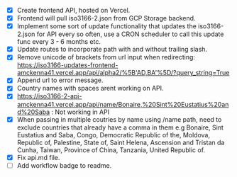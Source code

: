- [X] Create frontend API, hosted on Vercel. 
- [X] Frontend will pull iso3166-2.json from GCP Storage backend.
- [X] Implement some sort of update functionality that updates the iso3166-2.json for API every so often, use a CRON scheduler to call this update func every 3 - 6 months etc.
- [X] Update routes to incorporate path with and without trailing slash.
- [X] Remove unicode of brackets from url input when redirecting: https://iso3166-updates-frontend-amckenna41.vercel.app/api/alpha2/%5B'AD,BA'%5D/?query_string=True
- [X] Append url to error message.
- [X] Country names with spaces arent working on API.
- [X] https://iso3166-2-api-amckenna41.vercel.app/api/name/Bonaire,%20Sint%20Eustatius%20and%20Saba : Not working in API
- [X] When passing in multiple coutries by name using /name path, need to exclude countries that already have a comma in them e.g Bonaire, Sint Eustatius and Saba, Congo, Democratic Republic of the,  Moldova, Republic of, Palestine, State of, Saint Helena, Ascension and Tristan da Cunha, Taiwan, Province of China, Tanzania, United Republic of.
- [X] Fix api.md file.
- [ ] Add workflow badge to readme.